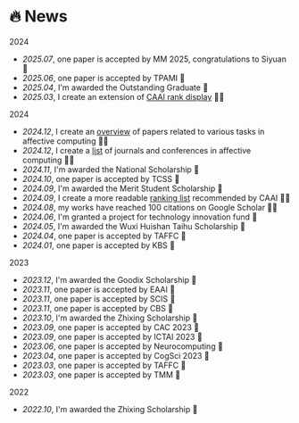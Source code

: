 # 🔥 News
<div class="scroll-container">
2024  
<ul>
<li><i>2025.07</i>, one paper is accepted by MM 2025, congratulations to Siyuan 🎉</li>
<li><i>2025.06</i>, one paper is accepted by TPAMI 🎉</li>
<li><i>2025.04</i>, I'm awarded the Outstanding Graduate 🎉</li>
<li><i>2025.03</i>, I create an extension of <a href="https://github.com/lijfrank/CAAI-Rank-Display" class="no-underline">CAAI rank display</a> 🌟🚀</li>
</ul>
2024  
<ul>
<li><i>2024.12</i>, I create an <a href="https://github.com/lijfrank/Affective-Computing-Materials/" class="no-underline">overview</a> of papers related to various tasks in affective computing 🌟🚀</li>
<li><i>2024.12</i>, I create a <a href="https://github.com/lijfrank/Affective-Computing-Materials/" class="no-underline">list</a> of journals and conferences in affective computing 🌟🚀</li>
<li><i>2024.11</i>, I'm awarded the National Scholarship 🎉</li>
<li><i>2024.10</i>, one paper is accepted by TCSS 🎉</li>
<li><i>2024.09</i>, I'm awarded the Merit Student Scholarship 🎉</li>
<li><i>2024.09</i>, I create a more readable <a href="https://lijfrank.github.io/attaches/CAAI.html" class="no-underline">ranking list</a> recommended by CAAI 🌟🚀</li>
<li><i>2024.08</i>, my works have reached 100 citations on Google Scholar 🌟🚀</li>
<li><i>2024.06</i>, I'm granted a project for technology innovation fund 🎉</li>
<li><i>2024.05</i>, I'm awarded the Wuxi Huishan Taihu Scholarship 🎉</li>
<li><i>2024.04</i>, one paper is accepted by TAFFC 🎉</li>
<li><i>2024.01</i>, one paper is accepted by KBS 🎉</li>
</ul>
2023
<ul>
<li><i>2023.12</i>, I'm awarded the Goodix Scholarship 🎉</li>
<li><i>2023.11</i>, one paper is accepted by EAAI 🎉</li>
<li><i>2023.11</i>, one paper is accepted by SCIS 🎉</li>
<li><i>2023.11</i>, one paper is accepted by CBS 🎉</li>
<li><i>2023.10</i>, I'm awarded the Zhixing Scholarship 🎉</li>
<li><i>2023.09</i>, one paper is accepted by CAC 2023 🎉</li>
<li><i>2023.09</i>, one paper is accepted by ICTAI 2023 🎉</li>
<li><i>2023.06</i>, one paper is accepted by Neurocomputing 🎉</li>
<li><i>2023.04</i>, one paper is accepted by CogSci 2023 🎉</li>
<li><i>2023.03</i>, one paper is accepted by TAFFC 🎉</li>
<li><i>2023.03</i>, one paper is accepted by TMM 🎉</li>
</ul>
2022
<ul>
<li><i>2022.10</i>, I'm awarded the Zhixing Scholarship 🎉</li>
</ul>
</div>